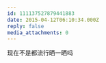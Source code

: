 ```yaml
---
id: 111137527879441883
date: 2015-04-12T06:10:34.000Z
reply: false
media_attachments: 0
---
```


现在不是都流行晒一晒吗

